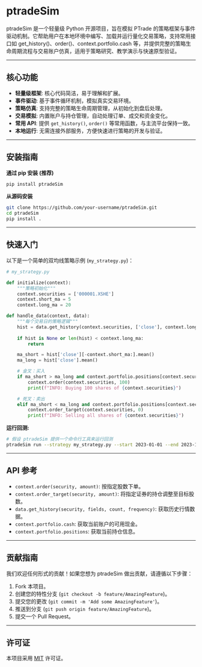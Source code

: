 # ptradeSim

ptradeSim 是一个轻量级 Python 开源项目，旨在模拟 PTrade 的策略框架与事件驱动机制。它帮助用户在本地环境中编写、加载并运行量化交易策略，支持常用接口如 get_history()、order()、context.portfolio.cash 等，并提供完整的策略生命周期流程与交易账户仿真，适用于策略研究、教学演示与快速原型验证。

---

## 核心功能

- **轻量级框架**: 核心代码简洁，易于理解和扩展。
- **事件驱动**: 基于事件循环机制，模拟真实交易环境。
- **策略仿真**: 支持完整的策略生命周期管理，从初始化到盘后处理。
- **交易模拟**: 内置账户与持仓管理，自动处理订单、成交和资金变化。
- **常用 API**: 提供 `get_history()`, `order()` 等常用函数，与主流平台保持一致。
- **本地运行**: 无需连接外部服务，方便快速进行策略的开发与验证。

---

## 安装指南

**通过 pip 安装 (推荐)**
```bash
pip install ptradeSim
```

**从源码安装**
```bash
git clone https://github.com/your-username/ptradeSim.git
cd ptradeSim
pip install .
```

---

## 快速入门

以下是一个简单的双均线策略示例 (`my_strategy.py`)：

```python
# my_strategy.py

def initialize(context):
    """策略初始化"""
    context.securities = ['000001.XSHE']
    context.short_ma = 5
    context.long_ma = 20

def handle_data(context, data):
    """每个交易日的策略逻辑"""
    hist = data.get_history(context.securities, ['close'], context.long_ma, '1d')
    
    if hist is None or len(hist) < context.long_ma:
        return

    ma_short = hist['close'][-context.short_ma:].mean()
    ma_long = hist['close'].mean()

    # 金叉：买入
    if ma_short > ma_long and context.portfolio.positions[context.securities].amount == 0:
        context.order(context.securities, 100)
        print(f"INFO: Buying 100 shares of {context.securities}")

    # 死叉：卖出
    elif ma_short < ma_long and context.portfolio.positions[context.securities].amount > 0:
        context.order_target(context.securities, 0)
        print(f"INFO: Selling all shares of {context.securities}")

```

**运行回测:**

```bash
# 假设 ptradeSim 提供一个命令行工具来运行回测
ptradeSim run --strategy my_strategy.py --start 2023-01-01 --end 2023-12-31 --cash 100000
```

---

## API 参考

- `context.order(security, amount)`: 按指定股数下单。
- `context.order_target(security, amount)`: 将指定证券的持仓调整至目标股数。
- `data.get_history(security, fields, count, frequency)`: 获取历史行情数据。
- `context.portfolio.cash`: 获取当前账户的可用现金。
- `context.portfolio.positions`: 获取当前持仓信息。

---

## 贡献指南

我们欢迎任何形式的贡献！如果您想为 ptradeSim 做出贡献，请遵循以下步骤：

1.  Fork 本项目。
2.  创建您的特性分支 (`git checkout -b feature/AmazingFeature`)。
3.  提交您的更改 (`git commit -m 'Add some AmazingFeature'`)。
4.  推送到分支 (`git push origin feature/AmazingFeature`)。
5.  提交一个 Pull Request。

---

## 许可证

本项目采用 [MIT](LICENSE) 许可证。
